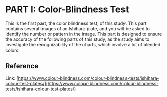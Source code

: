 # PART I: Color-Blindness Test

This is the first part, the color blindness test, of this study. This part contains several images of an Ishihara plate, and you will be asked to identify the number or pattern in the image. This part is designed to ensure the accuracy of the following parts of this study, as the study aims to investigate the recognizability of the charts, which involve a lot of blended colors. 

## Reference
Link: [https://www.colour-blindness.com/colour-blindness-tests/ishihara-colour-test-plates/](https://www.colour-blindness.com/colour-blindness-tests/ishihara-colour-test-plates/)
